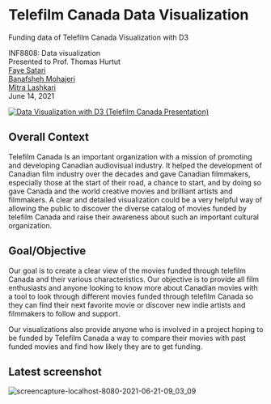 # Telefilm Canada Data Visualization
Funding data of Telefilm Canada Visualization with D3

INF8808: Data visualization\
Presented to Prof. Thomas Hurtut\
[Faye Satari](https://www.linkedin.com/in/fayesatari/)\
[Banafsheh Mohajeri](https://www.linkedin.com/in/banafsheh-mohajeri-8ba1a3217/)\
[Mitra Lashkari](https://www.linkedin.com/in/mitra-lashkari/)\
June 14, 2021

[![Data Visualization with D3 (Telefilm Canada Presentation)](https://user-images.githubusercontent.com/71412070/154814063-90df645d-6bc3-4525-98f8-e2747af758c9.png)](https://www.youtube.com/watch?v=f_D0IoAoNbg)

## Overall Context

Telefilm Canada Is an important organization with a mission of promoting and developing Canadian audiovisual industry. It  helped the development of Canadian film industry over the decades and gave Canadian filmmakers, especially those at the start of their road, a chance to start, and by doing so gave Canada and the world creative movies and brilliant artists and filmmakers. A clear and detailed visualization could be a very helpful way of allowing the public to discover the diverse catalog of movies funded by telefilm Canada and raise their awareness about such an important cultural organization. 


## Goal/Objective

Our goal is to create a clear view of the movies funded through telefilm Canada and their various characteristics. Our objective is to provide all film enthusiasts and anyone looking to know more about Canadian movies with a tool to look through different movies funded through telefilm Canada so they can find their next favorite movie or discover new indie artists and filmmakers to follow and support. 

Our visualizations also provide anyone who is involved in a project hoping to be funded by Telefilm Canada a way to compare their movies with past funded movies and find how likely they are to get funding. 

## Latest screenshot

![screencapture-localhost-8080-2021-06-21-09_03_09](https://user-images.githubusercontent.com/71412070/122766772-e4659f00-d26f-11eb-9498-3b79d13245b1.png)
